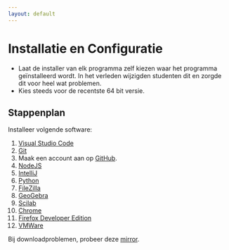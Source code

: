 ```yaml
---
layout: default
---
```

# Installatie en Configuratie

* Laat de installer van elk programma zelf kiezen waar het programma geïnstalleerd wordt.
  In het verleden wijzigden studenten dit en zorgde dit voor heel wat problemen.
* Kies steeds voor de recentste 64 bit versie.

## Stappenplan

Installeer volgende software:

1. [Visual Studio Code](/software/vscode/index.md)
1. [Git](/software/git/index.md)
1. Maak een account aan op [GitHub](/software/github/index.md).
1. [NodeJS](/software/nodejs/index.md)
1. [IntelliJ](/software/intellij/index.md)
1. [Python](/software/python/index.md)
1. [FileZilla](https://filezilla-project.org/download.php)
1. [GeoGebra](/software/geogebra/index.md)
1. [Scilab](https://www.scilab.org/)
1. [Chrome](https://www.google.com/chrome/)
1. [Firefox Developer Edition](https://www.mozilla.org/en-US/firefox/developer/)
1. [VMWare](/software/vmware/index.md)

Bij downloadproblemen, probeer deze [mirror](http://files.leone.ucll.be/software).
